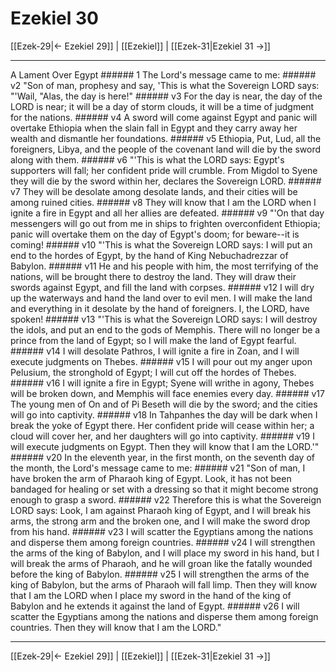 # Ezekiel 30

[[Ezek-29|← Ezekiel 29]] | [[Ezekiel]] | [[Ezek-31|Ezekiel 31 →]]
***

A Lament Over Egypt ###### 1 The Lord's message came to me: ###### v2 "Son of man, prophesy and say, 'This is what the Sovereign LORD says: "'Wail, "Alas, the day is here!" ###### v3 For the day is near, the day of the LORD is near; it will be a day of storm clouds, it will be a time of judgment for the nations. ###### v4 A sword will come against Egypt and panic will overtake Ethiopia when the slain fall in Egypt and they carry away her wealth and dismantle her foundations. ###### v5 Ethiopia, Put, Lud, all the foreigners, Libya, and the people of the covenant land will die by the sword along with them. ###### v6 "'This is what the LORD says: Egypt's supporters will fall; her confident pride will crumble. From Migdol to Syene they will die by the sword within her, declares the Sovereign LORD. ###### v7 They will be desolate among desolate lands, and their cities will be among ruined cities. ###### v8 They will know that I am the LORD when I ignite a fire in Egypt and all her allies are defeated. ###### v9 "'On that day messengers will go out from me in ships to frighten overconfident Ethiopia; panic will overtake them on the day of Egypt's doom; for beware--it is coming! ###### v10 "'This is what the Sovereign LORD says: I will put an end to the hordes of Egypt, by the hand of King Nebuchadrezzar of Babylon. ###### v11 He and his people with him, the most terrifying of the nations, will be brought there to destroy the land. They will draw their swords against Egypt, and fill the land with corpses. ###### v12 I will dry up the waterways and hand the land over to evil men. I will make the land and everything in it desolate by the hand of foreigners. I, the LORD, have spoken! ###### v13 "'This is what the Sovereign LORD says: I will destroy the idols, and put an end to the gods of Memphis. There will no longer be a prince from the land of Egypt; so I will make the land of Egypt fearful. ###### v14 I will desolate Pathros, I will ignite a fire in Zoan, and I will execute judgments on Thebes. ###### v15 I will pour out my anger upon Pelusium, the stronghold of Egypt; I will cut off the hordes of Thebes. ###### v16 I will ignite a fire in Egypt; Syene will writhe in agony, Thebes will be broken down, and Memphis will face enemies every day. ###### v17 The young men of On and of Pi Beseth will die by the sword; and the cities will go into captivity. ###### v18 In Tahpanhes the day will be dark when I break the yoke of Egypt there. Her confident pride will cease within her; a cloud will cover her, and her daughters will go into captivity. ###### v19 I will execute judgments on Egypt. Then they will know that I am the LORD.'" ###### v20 In the eleventh year, in the first month, on the seventh day of the month, the Lord's message came to me: ###### v21 "Son of man, I have broken the arm of Pharaoh king of Egypt. Look, it has not been bandaged for healing or set with a dressing so that it might become strong enough to grasp a sword. ###### v22 Therefore this is what the Sovereign LORD says: Look, I am against Pharaoh king of Egypt, and I will break his arms, the strong arm and the broken one, and I will make the sword drop from his hand. ###### v23 I will scatter the Egyptians among the nations and disperse them among foreign countries. ###### v24 I will strengthen the arms of the king of Babylon, and I will place my sword in his hand, but I will break the arms of Pharaoh, and he will groan like the fatally wounded before the king of Babylon. ###### v25 I will strengthen the arms of the king of Babylon, but the arms of Pharaoh will fall limp. Then they will know that I am the LORD when I place my sword in the hand of the king of Babylon and he extends it against the land of Egypt. ###### v26 I will scatter the Egyptians among the nations and disperse them among foreign countries. Then they will know that I am the LORD."

***
[[Ezek-29|← Ezekiel 29]] | [[Ezekiel]] | [[Ezek-31|Ezekiel 31 →]]
